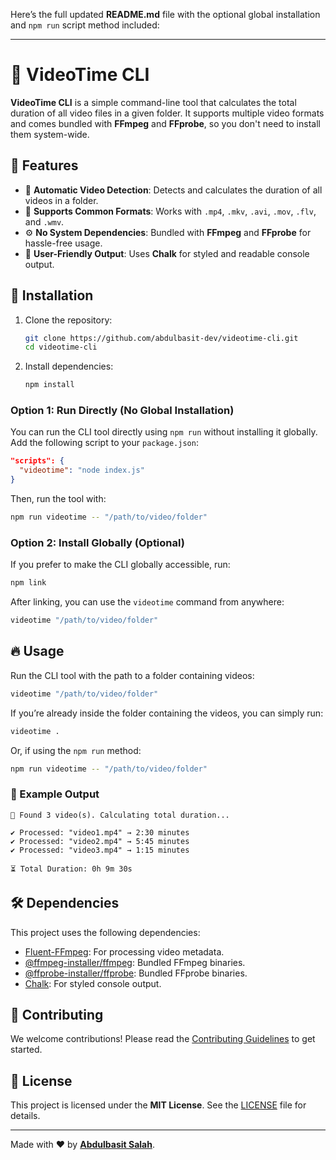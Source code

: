 Here’s the full updated **README.md** file with the optional global installation and `npm run` script method included:

---

# 📼 VideoTime CLI

**VideoTime CLI** is a simple command-line tool that calculates the total duration of all video files in a given folder. It supports
multiple video formats and comes bundled with **FFmpeg** and **FFprobe**, so you don't need to install them system-wide.

## 🚀 Features

- 🎥 **Automatic Video Detection**: Detects and calculates the duration of all videos in a folder.
- 📂 **Supports Common Formats**: Works with `.mp4`, `.mkv`, `.avi`, `.mov`, `.flv`, and `.wmv`.
- ⚙️ **No System Dependencies**: Bundled with **FFmpeg** and **FFprobe** for hassle-free usage.
- 🎨 **User-Friendly Output**: Uses **Chalk** for styled and readable console output.

## 📌 Installation

1. Clone the repository:
   ```sh
   git clone https://github.com/abdulbasit-dev/videotime-cli.git
   cd videotime-cli
   ```
2. Install dependencies:
   ```sh
   npm install
   ```

### Option 1: Run Directly (No Global Installation)

You can run the CLI tool directly using `npm run` without installing it globally. Add the following script to your `package.json`:

```json
"scripts": {
  "videotime": "node index.js"
}
```

Then, run the tool with:

```sh
npm run videotime -- "/path/to/video/folder"
```

### Option 2: Install Globally (Optional)

If you prefer to make the CLI globally accessible, run:

```sh
npm link
```

After linking, you can use the `videotime` command from anywhere:

```sh
videotime "/path/to/video/folder"
```

## 🔥 Usage

Run the CLI tool with the path to a folder containing videos:

```sh
videotime "/path/to/video/folder"
```

If you’re already inside the folder containing the videos, you can simply run:

```sh
videotime .
```

Or, if using the `npm run` method:

```sh
npm run videotime -- "/path/to/video/folder"
```

### 📌 Example Output

```
📂 Found 3 video(s). Calculating total duration...

✔ Processed: "video1.mp4" → 2:30 minutes
✔ Processed: "video2.mp4" → 5:45 minutes
✔ Processed: "video3.mp4" → 1:15 minutes

⏳ Total Duration: 0h 9m 30s
```

## 🛠️ Dependencies

This project uses the following dependencies:

- [Fluent-FFmpeg](https://www.npmjs.com/package/fluent-ffmpeg): For processing video metadata.
- [@ffmpeg-installer/ffmpeg](https://www.npmjs.com/package/@ffmpeg-installer/ffmpeg): Bundled FFmpeg binaries.
- [@ffprobe-installer/ffprobe](https://www.npmjs.com/package/@ffprobe-installer/ffprobe): Bundled FFprobe binaries.
- [Chalk](https://www.npmjs.com/package/chalk): For styled console output.

## 🤝 Contributing

We welcome contributions! Please read the [Contributing Guidelines](CONTRIBUTING.md) to get started.

## 📝 License

This project is licensed under the **MIT License**. See the [LICENSE](LICENSE) file for details.

---

Made with ❤️ by **[Abdulbasit Salah](https://github.com/abdulbasit-dev)**.
